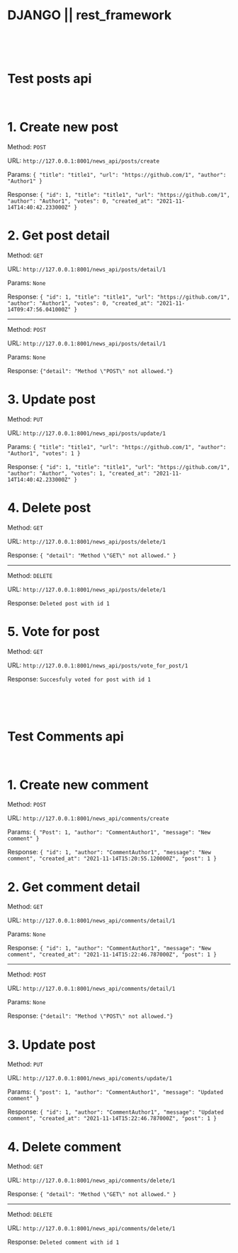 # DJANGO || rest_framework

<br />
<br />
<br />

# Test posts api

<br />

# 1. Create new post

Method: `POST`

URL: `http://127.0.0.1:8001/news_api/posts/create`

Params: `{ "title": "title1", "url": "https://github.com/1", "author": "Author1" }`

Response: `{ "id": 1, "title": "title1", "url": "https://github.com/1", "author": "Author1", "votes": 0, "created_at": "2021-11-14T14:40:42.233000Z" }`

# 2. Get post detail

Method: `GET`

URL: `http://127.0.0.1:8001/news_api/posts/detail/1`

Params: `None`

Response: `{ "id": 1, "title": "title1", "url": "https://github.com/1", "author": "Author1", "votes": 0, "created_at": "2021-11-14T09:47:56.041000Z" }`

<hr>

Method: `POST`

URL: `http://127.0.0.1:8001/news_api/posts/detail/1`

Params: `None`

Response: `{"detail": "Method \"POST\" not allowed."}`

# 3. Update post

Method: `PUT`

URL: `http://127.0.0.1:8001/news_api/posts/update/1`

Params: `{ "title": "title1", "url": "https://github.com/1", "author": "Author1", "votes": 1 }`

Response: `{ "id": 1, "title": "title1", "url": "https://github.com/1", "author": "Author", "votes": 1, "created_at": "2021-11-14T14:40:42.233000Z" }`

# 4. Delete post

Method: `GET`

URL: `http://127.0.0.1:8001/news_api/posts/delete/1`

Response: `{ "detail": "Method \"GET\" not allowed." }`

<hr>

Method: `DELETE`

URL: `http://127.0.0.1:8001/news_api/posts/delete/1`

Response: `Deleted post with id 1`

# 5. Vote for post

Method: `GET`

URL: `http://127.0.0.1:8001/news_api/posts/vote_for_post/1`

Response: `Succesfuly voted for post with id 1`

<br />
<br />
<br />

# Test Comments api

<br />

# 1. Create new comment

Method: `POST`

URL: `http://127.0.0.1:8001/news_api/comments/create`

Params: `{ "Post": 1, "author": "CommentAuthor1", "message": "New comment" }`

Response: `{ "id": 1, "author": "CommentAuthor1", "message": "New comment", "created_at": "2021-11-14T15:20:55.120000Z", "post": 1 }`

# 2. Get comment detail

Method: `GET`

URL: `http://127.0.0.1:8001/news_api/comments/detail/1`

Params: `None`

Response: `{ "id": 1, "author": "CommentAuthor1", "message": "New comment", "created_at": "2021-11-14T15:22:46.787000Z", "post": 1 }`

<hr>

Method: `POST`

URL: `http://127.0.0.1:8001/news_api/comments/detail/1`

Params: `None`

Response: `{"detail": "Method \"POST\" not allowed."}`

# 3. Update post

Method: `PUT`

URL: `http://127.0.0.1:8001/news_api/coments/update/1`

Params: `{ "post": 1, "author": "CommentAuthor1", "message": "Updated comment" }`

Response: `{ "id": 1, "author": "CommentAuthor1", "message": "Updated comment", "created_at": "2021-11-14T15:22:46.787000Z", "post": 1 }`

# 4. Delete comment

Method: `GET`

URL: `http://127.0.0.1:8001/news_api/comments/delete/1`

Response: `{ "detail": "Method \"GET\" not allowed." }`

<hr>

Method: `DELETE`

URL: `http://127.0.0.1:8001/news_api/comments/delete/1`

Response: `Deleted comment with id 1`
